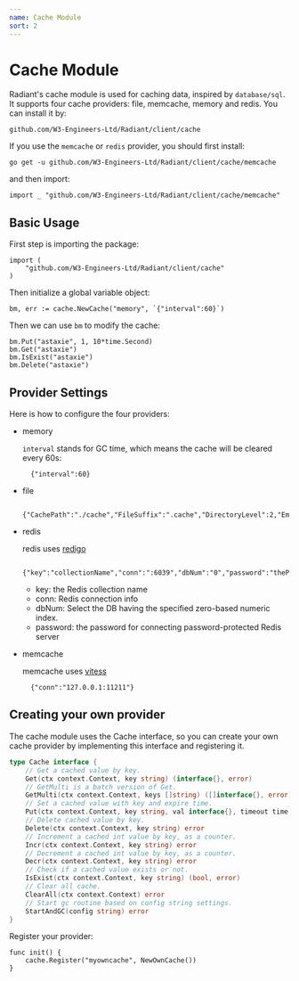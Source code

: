 ```yaml
---
name: Cache Module
sort: 2
---
```


# Cache Module

Radiant's cache module is used for caching data, inspired by `database/sql`. It supports four cache providers: file, memcache, memory and redis. You can install it by:

	github.com/W3-Engineers-Ltd/Radiant/client/cache

If you use the `memcache` or `redis` provider, you should first install:

	go get -u github.com/W3-Engineers-Ltd/Radiant/client/cache/memcache

and then import:

	import _ "github.com/W3-Engineers-Ltd/Radiant/client/cache/memcache"

## Basic Usage

First step is importing the package:

	import (
		"github.com/W3-Engineers-Ltd/Radiant/client/cache"
	)

Then initialize a global variable object:

	bm, err := cache.NewCache("memory", `{"interval":60}`)

Then we can use `bm` to modify the cache:

	bm.Put("astaxie", 1, 10*time.Second)
	bm.Get("astaxie")
	bm.IsExist("astaxie")
	bm.Delete("astaxie")

## Provider Settings

Here is how to configure the four providers:

- memory

	`interval` stands for GC time, which means the cache will be cleared every 60s:

		{"interval":60}

- file

		{"CachePath":"./cache","FileSuffix":".cache","DirectoryLevel":2,"EmbedExpiry":120}

- redis

	redis uses [redigo](https://github.com/garyburd/redigo/tree/master/redis)

		{"key":"collectionName","conn":":6039","dbNum":"0","password":"thePassWord"}

	* key: the Redis collection name
	* conn: Redis connection info
	* dbNum: Select the DB having the specified zero-based numeric index.
	* password: the password for connecting password-protected Redis server


- memcache

	memcache uses [vitess](http://code.google.com/p/vitess/go/memcache)

		{"conn":"127.0.0.1:11211"}

## Creating your own provider

The cache module uses the Cache interface, so you can create your own cache provider by implementing this interface and registering it.

```go
type Cache interface {
	// Get a cached value by key.
	Get(ctx context.Context, key string) (interface{}, error)
	// GetMulti is a batch version of Get.
	GetMulti(ctx context.Context, keys []string) ([]interface{}, error)
	// Set a cached value with key and expire time.
	Put(ctx context.Context, key string, val interface{}, timeout time.Duration) error
	// Delete cached value by key.
	Delete(ctx context.Context, key string) error
	// Increment a cached int value by key, as a counter.
	Incr(ctx context.Context, key string) error
	// Decrement a cached int value by key, as a counter.
	Decr(ctx context.Context, key string) error
	// Check if a cached value exists or not.
	IsExist(ctx context.Context, key string) (bool, error)
	// Clear all cache.
	ClearAll(ctx context.Context) error
	// Start gc routine based on config string settings.
	StartAndGC(config string) error
}
```

Register your provider:

	func init() {
		cache.Register("myowncache", NewOwnCache())
	}
